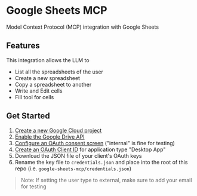 # Google Sheets MCP
Model Context Protocol (MCP) integration with Google Sheets

## Features
This integration allows the LLM to 
- List all the spreadsheets of the user
- Create a new spreadsheet
- Copy a spreadsheet to another
- Write and Edit cells
- Fill tool for cells

## Get Started
1. [Create a new Google Cloud project](https://console.cloud.google.com/projectcreate)
2. [Enable the Google Drive API](https://console.cloud.google.com/workspace-api/products)
3. [Configure an OAuth consent screen](https://console.cloud.google.com/apis/credentials/consent) ("internal" is fine for testing)
4. [Create an OAuth Client ID](https://console.cloud.google.com/apis/credentials/oauthclient) for application type "Desktop App"
5. Download the JSON file of your client's OAuth keys
6. Rename the key file to `credentials.json` and place into the root of this repo (i.e. `google-sheets-mcp/credentials.json`)

> Note: If setting the user type to external, make sure to add your email for testing